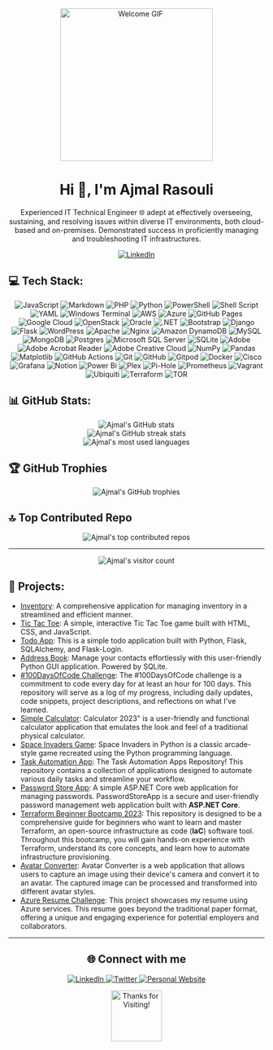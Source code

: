 <div align="center">
  <img src="https://media.giphy.com/media/qgQUggAC3Pfv687qPC/giphy.gif" alt="Welcome GIF" width="300" />
</div>

<h1 align="center">Hi 👋, I'm Ajmal Rasouli</h1>

<p align="center">
  Experienced IT Technical Engineer 🌐 adept at effectively overseeing, sustaining, and resolving issues within diverse IT environments, both cloud-based and on-premises. Demonstrated success in proficiently managing and troubleshooting IT infrastructures.
</p>

<p align="center">
  <a href="https://linkedin.com/in/ajmal-rasouli-b0139226" target="_blank">
    <img src="https://img.shields.io/badge/LinkedIn-%230077B5.svg?logo=linkedin&logoColor=white" alt="LinkedIn" />
  </a>
</p>

## 💻 Tech Stack:
<p align="center">
  <img src="https://img.shields.io/badge/javascript-%23323330.svg?style=for-the-badge&logo=javascript&logoColor=%23F7DF1E" alt="JavaScript" />
  <img src="https://img.shields.io/badge/markdown-%23000000.svg?style=for-the-badge&logo=markdown&logoColor=white" alt="Markdown" />
  <img src="https://img.shields.io/badge/php-%23777BB4.svg?style=for-the-badge&logo=php&logoColor=white" alt="PHP" />
  <img src="https://img.shields.io/badge/python-3670A0?style=for-the-badge&logo=python&logoColor=ffdd54" alt="Python" />
  <img src="https://img.shields.io/badge/PowerShell-%235391FE.svg?style=for-the-badge&logo=powershell&logoColor=white" alt="PowerShell" />
  <img src="https://img.shields.io/badge/shell_script-%23121011.svg?style=for-the-badge&logo=gnu-bash&logoColor=white" alt="Shell Script" />
  <img src="https://img.shields.io/badge/yaml-%23ffffff.svg?style=for-the-badge&logo=yaml&logoColor=151515" alt="YAML" />
  <img src="https://img.shields.io/badge/Windows%20Terminal-%234D4D4D.svg?style=for-the-badge&logo=windows-terminal&logoColor=white" alt="Windows Terminal" />
  <img src="https://img.shields.io/badge/AWS-%23FF9900.svg?style=for-the-badge&logo=amazon-aws&logoColor=white" alt="AWS" />
  <img src="https://img.shields.io/badge/azure-%230072C6.svg?style=for-the-badge&logo=microsoftazure&logoColor=white" alt="Azure" />
  <img src="https://img.shields.io/badge/github%20pages-121013?style=for-the-badge&logo=github&logoColor=white" alt="GitHub Pages" />
  <img src="https://img.shields.io/badge/GoogleCloud-%234285F4.svg?style=for-the-badge&logo=google-cloud&logoColor=white" alt="Google Cloud" />
  <img src="https://img.shields.io/badge/Openstack-%23f01742.svg?style=for-the-badge&logo=openstack&logoColor=white" alt="OpenStack" />
  <img src="https://img.shields.io/badge/Oracle-F80000?style=for-the-badge&logo=oracle&logoColor=white" alt="Oracle" />
  <img src="https://img.shields.io/badge/.NET-5C2D91?style=for-the-badge&logo=.net&logoColor=white" alt=".NET" />
  <img src="https://img.shields.io/badge/bootstrap-%238511FA.svg?style=for-the-badge&logo=bootstrap&logoColor=white" alt="Bootstrap" />
  <img src="https://img.shields.io/badge/django-%23092E20.svg?style=for-the-badge&logo=django&logoColor=white" alt="Django" />
  <img src="https://img.shields.io/badge/flask-%23000.svg?style=for-the-badge&logo=flask&logoColor=white" alt="Flask" />
  <img src="https://img.shields.io/badge/WordPress-%23117AC9.svg?style=for-the-badge&logo=WordPress&logoColor=white" alt="WordPress" />
  <img src="https://img.shields.io/badge/apache-%23D42029.svg?style=for-the-badge&logo=apache&logoColor=white" alt="Apache" />
  <img src="https://img.shields.io/badge/nginx-%23009639.svg?style=for-the-badge&logo=nginx&logoColor=white" alt="Nginx" />
  <img src="https://img.shields.io/badge/Amazon%20DynamoDB-4053D6?style=for-the-badge&logo=Amazon%20DynamoDB&logoColor=white" alt="Amazon DynamoDB" />
  <img src="https://img.shields.io/badge/mysql-4479A1.svg?style=for-the-badge&logo=mysql&logoColor=white" alt="MySQL" />
  <img src="https://img.shields.io/badge/MongoDB-%234ea94b.svg?style=for-the-badge&logo=mongodb&logoColor=white" alt="MongoDB" />
  <img src="https://img.shields.io/badge/postgres-%23316192.svg?style=for-the-badge&logo=postgresql&logoColor=white" alt="Postgres" />
  <img src="https://img.shields.io/badge/Microsoft%20SQL%20Server-CC2927?style=for-the-badge&logo=microsoft%20sql%20server&logoColor=white" alt="Microsoft SQL Server" />
  <img src="https://img.shields.io/badge/sqlite-%2307405e.svg?style=for-the-badge&logo=sqlite&logoColor=white" alt="SQLite" />
  <img src="https://img.shields.io/badge/adobe-%23FF0000.svg?style=for-the-badge&logo=adobe&logoColor=white" alt="Adobe" />
  <img src="https://img.shields.io/badge/Adobe%20Acrobat%20Reader-EC1C24.svg?style=for-the-badge&logo=Adobe%20Acrobat%20Reader&logoColor=white" alt="Adobe Acrobat Reader" />
  <img src="https://img.shields.io/badge/Adobe%20Creative%20Cloud-DA1F26.svg?style=for-the-badge&logo=Adobe%20Creative%20Cloud&logoColor=white" alt="Adobe Creative Cloud" />
  <img src="https://img.shields.io/badge/numpy-%23013243.svg?style=for-the-badge&logo=numpy&logoColor=white" alt="NumPy" />
  <img src="https://img.shields.io/badge/pandas-%23150458.svg?style=for-the-badge&logo=pandas&logoColor=white" alt="Pandas" />
  <img src="https://img.shields.io/badge/Matplotlib-%23ffffff.svg?style=for-the-badge&logo=Matplotlib&logoColor=black" alt="Matplotlib" />
  <img src="https://img.shields.io/badge/github%20actions-%232671E5.svg?style=for-the-badge&logo=githubactions&logoColor=white" alt="GitHub Actions" />
  <img src="https://img.shields.io/badge/git-%23F05033.svg?style=for-the-badge&logo=git&logoColor=white" alt="Git" />
  <img src="https://img.shields.io/badge/github-%23121011.svg?style=for-the-badge&logo=github&logoColor=white" alt="GitHub" />
  <img src="https://img.shields.io/badge/gitpod-f06611.svg?style=for-the-badge&logo=gitpod&logoColor=white" alt="Gitpod" />
  <img src="https://img.shields.io/badge/docker-%230db7ed.svg?style=for-the-badge&logo=docker&logoColor=white" alt="Docker" />
  <img src="https://img.shields.io/badge/cisco-%23049fd9.svg?style=for-the-badge&logo=cisco&logoColor=black" alt="Cisco" />
  <img src="https://img.shields.io/badge/grafana-%23F46800.svg?style=for-the-badge&logo=grafana&logoColor=white" alt="Grafana" />
  <img src="https://img.shields.io/badge/Notion-%23000000.svg?style=for-the-badge&logo=notion&logoColor=white" alt="Notion" />
  <img src="https://img.shields.io/badge/power_bi-F2C811?style=for-the-badge&logo=powerbi&logoColor=black" alt="Power Bi" />
  <img src="https://img.shields.io/badge/plex-%23E5A00D.svg?style=for-the-badge&logo=plex&logoColor=white" alt="Plex" />
  <img src="https://img.shields.io/badge/pihole-%2396060C.svg?style=for-the-badge&logo=pi-hole&logoColor=white" alt="Pi-Hole" />
  <img src="https://img.shields.io/badge/Prometheus-E6522C?style=for-the-badge&logo=Prometheus&logoColor=white" alt="Prometheus" />
  <img src="https://img.shields.io/badge/vagrant-%231563FF.svg?style=for-the-badge&logo=vagrant&logoColor=white" alt="Vagrant" />
  <img src="https://img.shields.io/badge/ubiquiti-%230559C9.svg?style=for-the-badge&logo=ubiquiti&logoColor=white" alt="Ubiquiti" />
  <img src="https://img.shields.io/badge/terraform-%235835CC.svg?style=for-the-badge&logo=terraform&logoColor=white" alt="Terraform" />
  <img src="https://img.shields.io/badge/tor-%237E4798.svg?style=for-the-badge&logo=tor-project&logoColor=white" alt="TOR" />
</p>

## 📊 GitHub Stats:
<div align="center">
  <img src="https://github-readme-stats.vercel.app/api?username=ajmalrasouli&theme=dark&hide_border=true&include_all_commits=false&count_private=true" alt="Ajmal's GitHub stats" /><br/>
  <img src="https://github-readme-streak-stats.herokuapp.com/?user=ajmalrasouli&theme=dark&hide_border=true" alt="Ajmal's GitHub streak stats" /><br/>
  <img src="https://github-readme-stats.vercel.app/api/top-langs/?username=ajmalrasouli&theme=dark&hide_border=true&include_all_commits=false&count_private=true&layout=compact" alt="Ajmal's most used languages" />
</div>

## 🏆 GitHub Trophies
<div align="center">
  <img src="https://github-profile-trophy.vercel.app/?username=ajmalrasouli&theme=radical&no-frame=false&no-bg=true&margin-w=4" alt="Ajmal's GitHub trophies" />
</div>

## 🔝 Top Contributed Repo
<div align="center">
  <img src="https://github-contributor-stats.vercel.app/api?username=ajmalrasouli&limit=5&theme=dark&combine_all_yearly_contributions=true" alt="Ajmal's top contributed repos" />
</div>

---
<div align="center">
  <img src="https://visitcount.itsvg.in/api?id=ajmalrasouli&icon=0&color=0" alt="Ajmal's visitor count" />
</div>

## 🚀 Projects:
- [Inventory](https://github.com/ajmalrasouli/Inventory_app): A comprehensive application for managing inventory in a streamlined and efficient manner.
- [Tic Tac Toe](https://github.com/ajmalrasouli/github-actions-demo): A simple, interactive Tic Tac Toe game built with HTML, CSS, and JavaScript.
- [Todo App](https://github.com/ajmalrasouli/todo-app): This is a simple todo application built with Python, Flask, SQLAlchemy, and Flask-Login.
- [Address Book](https://github.com/ajmalrasouli/address-book-app): Manage your contacts effortlessly with this user-friendly Python GUI application. Powered by SQLite.
- [#100DaysOfCode Challenge](https://github.com/ajmalrasouli/100DaysOfCode): The #100DaysOfCode challenge is a commitment to code every day for at least an hour for 100 days. This repository will serve as a log of my progress, including daily updates, code snippets, project descriptions, and reflections on what I've learned.
- [Simple Calculator](https://github.com/ajmalrasouli/Calculator): Calculator 2023" is a user-friendly and functional calculator application that emulates the look and feel of a traditional physical calculator.
- [Space Invaders Game](https://github.com/ajmalrasouli/space-invaders-python): Space Invaders in Python is a classic arcade-style game recreated using the Python programming language.
- [Task Automation App](https://github.com/ajmalrasouli/Task-Automation-Apps): The Task Automation Apps Repository! This repository contains a collection of applications designed to automate various daily tasks and streamline your workflow.
- [Password Store App](https://github.com/ajmalrasouli/HackTogetherDN8): A simple ASP.NET Core web application for managing passwords. PasswordStoreApp is a secure and user-friendly password management web application built with **ASP.NET Core**.
- [Terraform Beginner Bootcamp 2023](https://github.com/ajmalrasouli/terraform-beginner-bootcamp-2023): This repository is designed to be a comprehensive guide for beginners who want to learn and master Terraform, an open-source infrastructure as code (**IaC**) software tool. Throughout this bootcamp, you will gain hands-on experience with Terraform, understand its core concepts, and learn how to automate infrastructure provisioning.
- [Avatar Converter](https://github.com/ajmalrasouli/ProjectData): Avatar Converter is a web application that allows users to capture an image using their device's camera and convert it to an avatar. The captured image can be processed and transformed into different avatar styles.
- [Azure Resume Challenge](https://github.com/ajmalrasouli/ar-resume): This project showcases my resume using Azure services. This resume goes beyond the traditional paper format, offering a unique and engaging experience for potential employers and collaborators.
<!-- Add more projects as needed -->

---

<h2 align="center">🌐 Connect with me</h2>

<p align="center">
  <a href="https://www.linkedin.com/in/ajmal-rasouli-b0139226/" target="_blank">
    <img src="https://img.shields.io/badge/LinkedIn-%230077B5.svg?logo=linkedin&logoColor=white" alt="LinkedIn" />
  </a>
  <a href="https://x.com/AjmalRasouli2" target="_blank">
    <img src="https://img.shields.io/badge/Twitter-%231DA1F2.svg?logo=Twitter&logoColor=white" alt="Twitter" />
  </a>
  <a href="https://ajmaltech.com/" target="_blank">
    <img src="https://img.shields.io/badge/Website-%23E34F26.svg?logo=html5&logoColor=white" alt="Personal Website" />
  </a>
</p>

<p align="center">
  <img src="https://i.imgur.com/dBaSKWF.gif" alt="Thanks for Visiting!" height="100" />
</p>

<!-- Proudly created with GPRM ( https://gprm.itsvg.in ) -->
